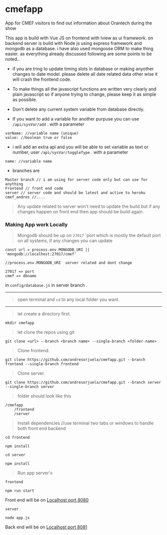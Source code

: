 # cmefapp
App for CMEF visitors to find out information about Orantech during the show



This app is build with Vue JS on frontend with Iview as ui framework. on backend server is build with Node js using express framework and mongodb as a database. i have also used mongoose ORM to make thing easier. as everything already discussed following are some points to be noted..

* if you are tring to update timing slots in database or making anyother changes to date model. please delete all date related data other wise it will crash the frontend code.


* To make things all the javascript functions are written very clearly and plain javascript so if anyone trying to change, please keep it as simple as possible.

* Don't delete any current system variable from database directly. 


* If you want to add a variable for another purpuse you can use `/api/sysVar/add` . with a parameter 

```
varName: //variable name (unique)
value: //boolean true or false
```



* i will add an extra api and you will be able to set variable as text or number, user  `/api/sysVar/toggleType` . with a parameter 

```
name: //variable name 
```

* branches are

```
Master branch // i am using for server code only but can use for anything
Frontend // front end code
server // server code and should be latest and active to heroku
cmef_andres //....
```


> Any update related to server won't need to update the build but if any changes happen on front end then app should be build again.

### Making App work Locally


> Mongodb should be up on  `27017` `port which is mostly the default port on all systems, if any changes you can update 

```
const url = process.env.MONGODB_URI || 'mongodb://localhost:27017/cmef' 

//process.env.MONGODB_URI  server related and dont change

27017 => port
cmef => dbname

```

in `config/database.js` in server branch
.
___


> open terminal and `cd` to any local folder you want.

___
> let create a directory first.

`
mkdir cmefapp
`
> let clone the repos using git 

`git clone <url> --branch <branch name> --single-branch <folder-name>`

> Clone frontend.

`git clone https://github.com/andresorjuela/cmefapp.git --branch frontend --single-branch frontend`

> Clone server.

`git clone https://github.com/andresorjuela/cmefapp.git --branch server --single-branch server`

> folder should look like this

```
/cmefapp
    /frontend
    /server
```


> Install dependencies
//use terminal two tabs or windows to handle both front end backend

```
cd frontend

npm install

cd server

npm install
```



> Run app server's


```
frontend

npm run start
```
Front end will be on [Localhost port 8080](http://localhost:8080/)
```
server

node app.js
```

Back end will be on [Localhost port 8081](http://localhost:8081/)






